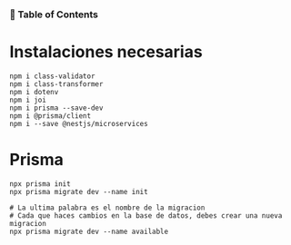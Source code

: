 ### 📝 Table of Contents

# Instalaciones necesarias
```
npm i class-validator 
npm i class-transformer 
npm i dotenv
npm i joi 
npm i prisma --save-dev
npm i @prisma/client
npm i --save @nestjs/microservices
```



# Prisma 
```
npx prisma init
npx prisma migrate dev --name init

# La ultima palabra es el nombre de la migracion
# Cada que haces cambios en la base de datos, debes crear una nueva migracion
npx prisma migrate dev --name available


```